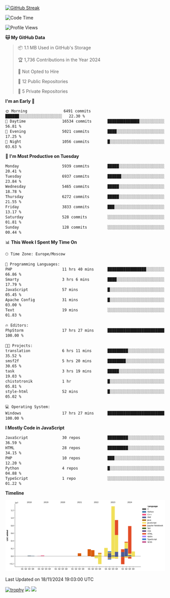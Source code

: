 [![GitHub Streak](https://github-readme-streak-stats.herokuapp.com/?user=yogik10)](https://git.io/streak-stats)
<!--START_SECTION:waka-->
![Code Time](http://img.shields.io/badge/Code%20Time-1%2C003%20hrs%2031%20mins-blue)

![Profile Views](http://img.shields.io/badge/Profile%20Views-0-blue)

**🐱 My GitHub Data** 

> 📦 1.1 MB Used in GitHub's Storage 
 > 
> 🏆 1,736 Contributions in the Year 2024
 > 
> 🚫 Not Opted to Hire
 > 
> 📜 12 Public Repositories 
 > 
> 🔑 5 Private Repositories 
 > 
**I'm an Early 🐤** 

```text
🌞 Morning                6491 commits        ██████░░░░░░░░░░░░░░░░░░░   22.30 % 
🌆 Daytime                16534 commits       ██████████████░░░░░░░░░░░   56.81 % 
🌃 Evening                5021 commits        ████░░░░░░░░░░░░░░░░░░░░░   17.25 % 
🌙 Night                  1056 commits        █░░░░░░░░░░░░░░░░░░░░░░░░   03.63 % 
```
📅 **I'm Most Productive on Tuesday** 

```text
Monday                   5939 commits        █████░░░░░░░░░░░░░░░░░░░░   20.41 % 
Tuesday                  6937 commits        ██████░░░░░░░░░░░░░░░░░░░   23.84 % 
Wednesday                5465 commits        █████░░░░░░░░░░░░░░░░░░░░   18.78 % 
Thursday                 6272 commits        █████░░░░░░░░░░░░░░░░░░░░   21.55 % 
Friday                   3833 commits        ███░░░░░░░░░░░░░░░░░░░░░░   13.17 % 
Saturday                 528 commits         ░░░░░░░░░░░░░░░░░░░░░░░░░   01.81 % 
Sunday                   128 commits         ░░░░░░░░░░░░░░░░░░░░░░░░░   00.44 % 
```


📊 **This Week I Spent My Time On** 

```text
🕑︎ Time Zone: Europe/Moscow

💬 Programming Languages: 
PHP                      11 hrs 40 mins      █████████████████░░░░░░░░   66.86 % 
Smarty                   3 hrs 6 mins        ████░░░░░░░░░░░░░░░░░░░░░   17.79 % 
JavaScript               57 mins             █░░░░░░░░░░░░░░░░░░░░░░░░   05.45 % 
Apache Config            31 mins             █░░░░░░░░░░░░░░░░░░░░░░░░   03.00 % 
Text                     19 mins             ░░░░░░░░░░░░░░░░░░░░░░░░░   01.83 % 

🔥 Editors: 
PhpStorm                 17 hrs 27 mins      █████████████████████████   100.00 % 

🐱‍💻 Projects: 
translation              6 hrs 11 mins       █████████░░░░░░░░░░░░░░░░   35.52 % 
smsf2f                   5 hrs 20 mins       ████████░░░░░░░░░░░░░░░░░   30.65 % 
task                     3 hrs 19 mins       █████░░░░░░░░░░░░░░░░░░░░   19.03 % 
chistotronik             1 hr                █░░░░░░░░░░░░░░░░░░░░░░░░   05.81 % 
style-html               52 mins             █░░░░░░░░░░░░░░░░░░░░░░░░   05.02 % 

💻 Operating System: 
Windows                  17 hrs 27 mins      █████████████████████████   100.00 % 
```

**I Mostly Code in JavaScript** 

```text
JavaScript               30 repos            █████████░░░░░░░░░░░░░░░░   36.59 % 
HTML                     28 repos            █████████░░░░░░░░░░░░░░░░   34.15 % 
PHP                      10 repos            ███░░░░░░░░░░░░░░░░░░░░░░   12.20 % 
Python                   4 repos             █░░░░░░░░░░░░░░░░░░░░░░░░   04.88 % 
TypeScript               1 repo              ░░░░░░░░░░░░░░░░░░░░░░░░░   01.22 % 
```



**Timeline**

![Lines of Code chart](https://raw.githubusercontent.com/Yogik10/Yogik10/main/assets/bar_graph.png)


 Last Updated on 18/11/2024 19:03:00 UTC
<!--END_SECTION:waka-->
[![trophy](https://github-profile-trophy.vercel.app/?username=yogik10)](https://github.com/ryo-ma/github-profile-trophy)
![](https://github-profile-summary-cards.vercel.app/api/cards/profile-details?username=yogik10&theme=solarized_dark)
![](https://github-profile-summary-cards.vercel.app/api/cards/most-commit-language?username=yogik10&theme=solarized_dark)


